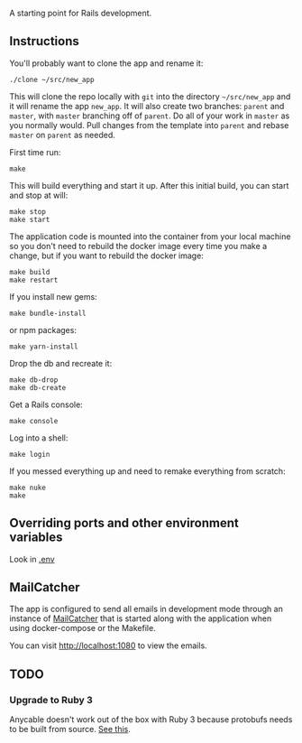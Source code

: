 A starting point for Rails development.

## Instructions

You'll probably want to clone the app and rename it:

```
./clone ~/src/new_app
```

This will clone the repo locally with `git` into the directory `~/src/new_app`
and it will rename the app `new_app`. It will also create two branches: `parent`
and `master`, with `master` branching off of `parent`. Do all of your work in
`master` as you normally would. Pull changes from the template into `parent`
and rebase `master` on `parent` as needed.

First time run:

```
make
```

This will build everything and start it up. After this initial build, you can
start and stop at will:

```
make stop
make start
```

The application code is mounted into the container from your local machine so
you don't need to rebuild the docker image every time you make a change, but
if you want to rebuild the docker image:

```
make build
make restart
```

If you install new gems:

```
make bundle-install
```

or npm packages:

```
make yarn-install
```

Drop the db and recreate it:

```
make db-drop
make db-create
```

Get a Rails console:

```
make console
```

Log into a shell:

```
make login
```

If you messed everything up and need to remake everything from scratch:

```
make nuke
make
```

## Overriding ports and other environment variables

Look in [.env](.env)

## MailCatcher

The app is configured to send all emails in development mode through an
instance of [MailCatcher](https://mailcatcher.me) that is started along with
the application when using docker-compose or the Makefile.

You can visit [http://localhost:1080](http://localhost:1080) to view the emails.

## TODO

### Upgrade to Ruby 3

Anycable doesn't work out of the box with Ruby 3 because protobufs needs to be
built from source.
[See this](https://docs.anycable.io/#/v1/troubleshooting?id=problems-with-docker-alpine-images).
